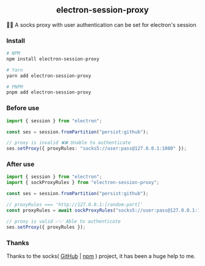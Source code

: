 <h2 align="center">electron-session-proxy</h2>

🎉🎉 A socks proxy with user authentication can be set for electron's session

### Install

```sh
# NPM
npm install electron-session-proxy

# Yarn
yarn add electron-session-proxy

# PNPM
pnpm add electron-session-proxy
```

### Before use

```ts
import { session } from "electron";

const ses = session.fromPartition("persist:github");

// proxy is invalid ❌❌ Unable to authenticate
ses.setProxy({ proxyRules: "socks5://user:pass@127.0.0.1:1080" });
```

### After use

```ts
import { session } from "electron";
import { sockProxyRules } from "electron-session-proxy";

const ses = session.fromPartition("persist:github");

// proxyRules === 'http://127.0.0.1:[random-port]'
const proxyRules = await sockProxyRules("socks5://user:pass@127.0.0.1:1080");

// proxy is valid ✅✅ Able to authenticate
ses.setProxy({ proxyRules });
```

### Thanks

Thanks to the socks( [GitHub](https://github.com/JoshGlazebrook/socks) | [npm](https://www.npmjs.com/package/socks) ) project, it has been a huge help to me.

